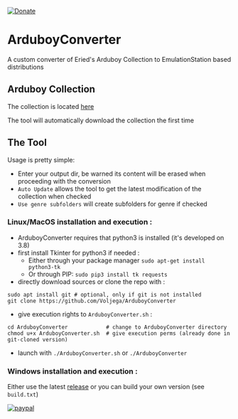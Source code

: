 [![Donate](https://img.shields.io/badge/Donate-PayPal-green.svg)](https://www.paypal.com/donate?hosted_button_id=LEAH843NKNG72)

# ArduboyConverter

A custom converter of Eried's Arduboy Collection to EmulationStation based distributions

## Arduboy Collection

The collection is located [here](https://github.com/eried/ArduboyCollection)

The tool will automatically download the collection the first time

## The Tool

Usage is pretty simple:
- Enter your output dir, be warned its content will be erased when proceeding with the conversion
- `Auto Update` allows the tool to get the latest modification of the collection when checked
- `Use genre subfolders` will create subfolders for genre if checked

### Linux/MacOS installation and execution :
- ArduboyConverter requires that python3 is installed (it's developed on 3.8)
- first install Tkinter for python3 if needed :
  - Either through your package manager `sudo apt-get install python3-tk`
  - Or through PIP: `sudo pip3 install tk requests`
- directly download sources or clone the repo with :
 ```
 sudo apt install git # optional, only if git is not installed
 git clone https://github.com/Voljega/ArduboyConverter
 ```
- give execution rights to `ArduboyConverter.sh` :
```
cd ArduboyConverter            # change to ArduboyConverter directory
chmod u+x ArduboyConverter.sh  # give execution perms (already done in git-cloned version)
```
- launch with `./ArduboyConverter.sh` or `./ArduboyConverter`

### Windows installation and execution :

Either use the latest [release](https://github.com/Voljega/ArduboyConverter/releases) or you can build your own version (see `build.txt`)

[![paypal](https://www.paypalobjects.com/en_US/i/btn/btn_donateCC_LG.gif)](https://www.paypal.com/donate?hosted_button_id=LEAH843NKNG72)
